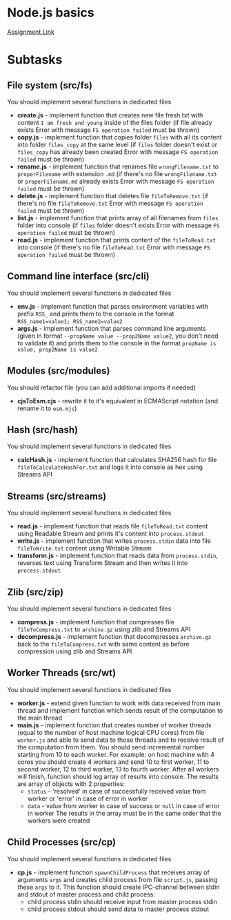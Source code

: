 # Node.js basics
[Assignment Link](https://github.com/AlreadyBored/nodejs-assignments/blob/main/assignments/nodejs-basics/assignment.md)

# Subtasks

## File system (src/fs)

You should implement several functions in dedicated files

- **create.js** - implement function that creates new file fresh.txt with content `I am fresh and young` inside of the files folder (if file already exists Error with message `FS operation failed` must be thrown)
- **copy.js** - implement function that copies folder `files` with all its content into folder `files_copy` at the same level (if `files` folder doesn't exist or `files_copy` has already been created Error with message `FS operation failed` must be thrown)
- **rename.js** - implement function that renames file `wrongFilename.txt` to `properFilename` with extension `.md` (if there's no file `wrongFilename.txt` or `properFilename.md` already exists Error with message `FS operation failed` must be thrown)
- **delete.js** - implement function that deletes file `fileToRemove.txt` (if there's no file `fileToRemove.txt` Error with message `FS operation failed` must be thrown)
- **list.js** - implement function that prints array of all filenames from `files` folder into console (if `files` folder doesn't exists Error with message `FS operation failed` must be thrown)
- **read.js** - implement function that prints content of the `fileToRead.txt` into console (if there's no file `fileToRead.txt` Error with message `FS operation failed` must be thrown)

## Command line interface (src/cli)

You should implement several functions in dedicated files

- **env.js** - implement function that parses environment variables with prefix `RSS_` and prints them to the console in the format `RSS_name1=value1; RSS_name2=value2`
- **args.js** - implement function that parses command line arguments (given in format `--propName value --prop2Name value2`, you don't need to validate it) and prints them to the console in the format `propName is value, prop2Name is value2`

## Modules (src/modules)

You should refactor file (you can add additional imports if needed)

- **cjsToEsm.cjs** - rewrite it to it's equivalent in ECMAScript notation (and rename it to `esm.mjs`)

## Hash (src/hash)

You should implement several functions in dedicated files

- **calcHash.js** - implement function that calculates SHA256 hash for file `fileToCalculateHashFor.txt` and logs it into console as hex using Streams API

## Streams (src/streams)

You should implement several functions in dedicated files

- **read.js** - implement function that reads file `fileToRead.txt` content using Readable Stream and prints it's content into `process.stdout`
- **write.js** - implement function that writes `process.stdin` data into file `fileToWrite.txt` content using Writable Stream
- **transform.js** - implement function that reads data from `process.stdin`, reverses text using Transform Stream and then writes it into `process.stdout`

## Zlib (src/zip)

You should implement several functions in dedicated files

- **compress.js** - implement function that compresses file `fileToCompress.txt` to `archive.gz` using zlib and Streams API
- **decompress.js** - implement function that decompresses `archive.gz` back to the `fileToCompress.txt` with same content as before compression using zlib and Streams API

## Worker Threads (src/wt)

You should implement several functions in dedicated files

- **worker.js** - extend given function to work with data received from main thread and implement function which sends result of the computation to the main thread
- **main.js** - implement function that creates number of worker threads (equal to the number of host machine logical CPU cores) from file `worker.js` and able to send data to those threads and to receive result of the computation from them. You should send incremental number starting from 10 to each worker. For example: on host machine with 4 cores you should create 4 workers and send 10 to first worker, 11 to second worker, 12 to third worker, 13 to fourth worker. After all workers will finish, function should log array of results into console. The results are array of objects with 2 properties:
  - `status` - 'resolved' in case of successfully received value from worker or 'error' in case of error in worker
  - `data` - value from worker in case of success or `null` in case of error in worker
The results in the array must be in the same order that the workers were created

## Child Processes (src/cp)

You should implement several functions in dedicated files

- **cp.js** - implement function `spawnChildProcess` that receives array of arguments `args` and creates child process from file `script.js`, passing these `args` to it. This function should create IPC-channel between stdin and stdout of master process and child process:
  - child process stdin should receive input from master process stdin
  - child process stdout should send data to master process stdout
